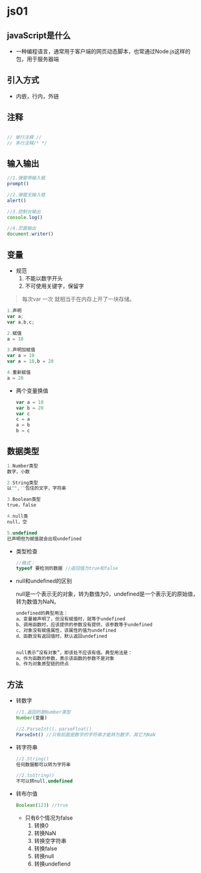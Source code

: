 # js01

## javaScript是什么

+ 一种编程语言，通常用于客户端的网页动态脚本，也常通过Node.js这样的包，用于服务器端

## 引入方式

+ 内嵌，行内，外链

## 注释

```js

// 单行注释 //
// 多行注释/* */

```

## 输入输出

```js
//1.弹窗带输入框
prompt()

//2.弹窗无输入框
alert()

//3.控制台输出
console.log()

//4.页面输出
document.writer()

```

## 变量

+ 规范
  1. 不能以数字开头
  2. 不可使用关键字，保留字

> 每次var 一次 就相当于在内存上开了一块存储。

```js
1.声明
var a;
var a,b,c;

2.赋值
a = 10

3.声明加赋值
var a = 10
var a = 10,b = 20

4.重新赋值
a = 20
```

+ 两个变量换值

  ```js
  var a = 10
  var b = 20
  var c 
  c = a
  a = b
  b = c
  ```

  

## 数据类型

```js
1.Number类型
数字，小数

2.String类型
以"",''包住的文字，字符串

3.Boolean类型
true，false

4.null类
null，空

5.undefined
已声明但为赋值就会出现undefined
```

+ 类型检查

  ```js
  //格式：
  typeof 要检测的数据 //返回值为true和false
  ```

+ null和undefined的区别

  null是一个表示无的对象，转为数值为0，undefined是一个表示无的原始值，转为数值为NaN。

  ```js
  undefined的典型用法：
  a、变量被声明了，但没有赋值时，就等于undefined
  b、调用函数时，应该提供的参数没有提供，该参数等于undefined
  c、对象没有赋值属性，该属性的值为undefined
  d、函数没有返回值时，默认返回undefined
  
  
  null表示”没有对象”，即该处不应该有值。典型用法是：
  a、作为函数的参数，表示该函数的参数不是对象
  b、作为对象原型链的终点
  ```

  

## 方法

+ 转数字

  ```js
  //1.返回的是Number类型
  Number(变量)
  
  //2.ParseInt()，parseFloat()
  ParseInt() //只有前面是数字的字符串才能转为数字，其它为NaN
  ```

+ 转字符串

  ```js
  //1.String()
  任何数据都可以转为字符串
  
  //2.toString()
  不可以转null,undefined
  ```

+ 转布尔值

  ```js
  Boolean(123) //true
  ```

  + 只有6个情况为false
    1. 转换0
    2. 转换NaN
    3. 转换空字符串
    4. 转换false
    5. 转换null
    6. 转换undefiend

